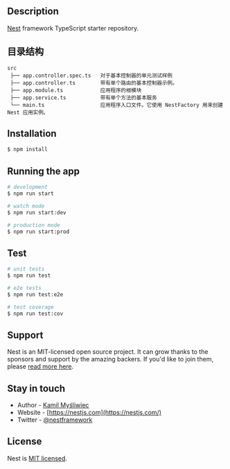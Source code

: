 
## Description

[Nest](https://github.com/nestjs/nest) framework TypeScript starter repository.

## 目录结构

```text
src
 ├── app.controller.spec.ts   对于基本控制器的单元测试样例
 ├── app.controller.ts        带有单个路由的基本控制器示例。
 ├── app.module.ts            应用程序的根模块
 ├── app.service.ts           带有单个方法的基本服务
 └── main.ts                  应用程序入口文件。它使用 NestFactory 用来创建 Nest 应用实例。
```

## Installation

```bash
$ npm install
```

## Running the app

```bash
# development
$ npm run start

# watch mode
$ npm run start:dev

# production mode
$ npm run start:prod
```

## Test

```bash
# unit tests
$ npm run test

# e2e tests
$ npm run test:e2e

# test coverage
$ npm run test:cov
```

## Support

Nest is an MIT-licensed open source project. It can grow thanks to the sponsors and support by the amazing backers. If you'd like to join them, please [read more here](https://docs.nestjs.com/support).

## Stay in touch

- Author - [Kamil Myśliwiec](https://kamilmysliwiec.com)
- Website - [https://nestjs.com](https://nestjs.com/)
- Twitter - [@nestframework](https://twitter.com/nestframework)

## License

Nest is [MIT licensed](LICENSE).
